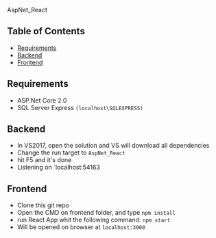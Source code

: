 AspNet_React

## Table of Contents
- [Requirements](#requirements)
- [Backend](#backend)
- [Frontend](#frontend)


## Requirements
* ASP.Net Core 2.0
* SQL Server Express `(localhost\SQLEXPRESS)`

## Backend
* In VS2017, open the solution and VS will download all dependencies
* Change the run target to `AspNet_React`
* hit F5 and it's done
* Listening on `localhost:54163

## Frontend
* Clone this git repo
* Open the CMD on frontend folder, and type `npm install`
* run React App whit the following command: `npm start`
* Will be opened on browser at `localhost:3000`

